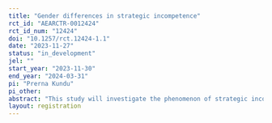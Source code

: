 ```yaml
---
title: "Gender differences in strategic incompetence"
rct_id: "AEARCTR-0012424"
rct_id_num: "12424"
doi: "10.1257/rct.12424-1.1"
date: "2023-11-27"
status: "in_development"
jel: ""
start_year: "2023-11-30"
end_year: "2024-03-31"
pi: "Prerna Kundu"
pi_other:
abstract: "This study will investigate the phenomenon of strategic incompetence in the context of gendered differences in the allocation of low-promotability tasks in the workplace. Using a series of online experiments, it will explore whether individuals strategically feign incompetence to avoid being asked to perform undesirable tasks again. Our findings will contribute to understanding gender dynamics in task allocation in the workplace."
layout: registration
---
```


